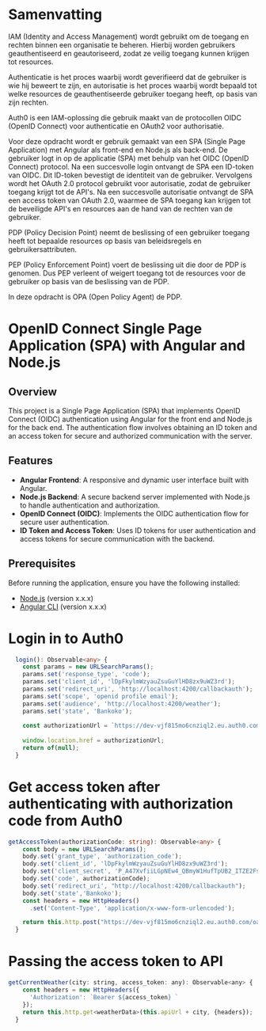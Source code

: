 # Samenvatting

IAM (Identity and Access Management) wordt gebruikt om de toegang en rechten binnen een organisatie te beheren. Hierbij worden gebruikers geauthentiseerd en geautoriseerd, zodat ze veilig toegang kunnen krijgen tot resources.

Authenticatie is het proces waarbij wordt geverifieerd dat de gebruiker is wie hij beweert te zijn, en autorisatie is het proces waarbij wordt bepaald tot welke resources de geauthentiseerde gebruiker toegang heeft, op basis van zijn rechten.

Auth0 is een IAM-oplossing die gebruik maakt van de protocollen OIDC (OpenID Connect) voor authenticatie en OAuth2 voor authorisatie.

Voor deze opdracht wordt er gebruik gemaakt van een SPA (Single Page Application) met Angular als front-end en Node.js als back-end. De gebruiker logt in op de applicatie (SPA) met behulp van het OIDC (OpenID Connect) protocol. Na een succesvolle login ontvangt de SPA een ID-token van OIDC. Dit ID-token bevestigt de identiteit van de gebruiker. Vervolgens wordt het OAuth 2.0 protocol gebruikt voor autorisatie, zodat de gebruiker toegang krijgt tot de API's. Na een succesvolle autorisatie ontvangt de SPA een access token van OAuth 2.0, waarmee de SPA toegang kan krijgen tot de beveiligde API's en resources aan de hand van de rechten van de gebruiker.

PDP (Policy Decision Point) neemt de beslissing of een gebruiker toegang heeft tot bepaalde resources op basis van beleidsregels en gebruikersattributen.

PEP (Policy Enforcement Point) voert de beslissing uit die door de PDP is genomen. Dus PEP verleent of weigert toegang tot de resources voor de gebruiker op basis van de beslissing van de PDP.

In deze opdracht is OPA (Open Policy Agent) de PDP.

# OpenID Connect Single Page Application (SPA) with Angular and Node.js

## Overview

This project is a Single Page Application (SPA) that implements OpenID Connect (OIDC) authentication using Angular for the front end and Node.js for the back end. The authentication flow involves obtaining an ID token and an access token for secure and authorized communication with the server.

## Features

- **Angular Frontend**: A responsive and dynamic user interface built with Angular.
- **Node.js Backend**: A secure backend server implemented with Node.js to handle authentication and authorization.
- **OpenID Connect (OIDC)**: Implements the OIDC authentication flow for secure user authentication.
- **ID Token and Access Token**: Uses ID tokens for user authentication and access tokens for secure communication with the backend.

## Prerequisites

Before running the application, ensure you have the following installed:

- [Node.js](https://nodejs.org/) (version x.x.x)
- [Angular CLI](https://cli.angular.io/) (version x.x.x)

# Login in to Auth0
```typescript
  login(): Observable<any> {
    const params = new URLSearchParams();
    params.set('response_type', 'code');
    params.set('client_id', 'lDpFkylmWzyauZsuGuYlHD8zx9uWZ3rd');
    params.set('redirect_uri', 'http://localhost:4200/callbackauth');
    params.set('scope', 'openid profile email');
    params.set('audience', 'http://localhost:4200/weather');
    params.set('state', 'Bankoko');
  
    const authorizationUrl = `https://dev-vjf815mo6cnziql2.eu.auth0.com/authorize?${params.toString()}`;
    
    window.location.href = authorizationUrl;
    return of(null); 
  }
```
# Get access token after authenticating with authorization code from Auth0
``` typescript 
getAccessToken(authorizationCode: string): Observable<any> {
    const body = new URLSearchParams();
    body.set('grant_type', 'authorization_code');
    body.set('client_id', 'lDpFkylmWzyauZsuGuYlHD8zx9uWZ3rd');
    body.set('client_secret', 'P_A47XvfiiLGpNEw4_QBmyW1HufTpUB2_ITZE2FsPX2rZuhpp0yaUluft7ww-Bfo');
    body.set('code', authorizationCode);
    body.set('redirect_uri', "http://localhost:4200/callbackauth");
    body.set('state','Bankoko');
    const headers = new HttpHeaders()
      .set('Content-Type', 'application/x-www-form-urlencoded');

    return this.http.post("https://dev-vjf815mo6cnziql2.eu.auth0.com/oauth/token/", body.toString(), { headers: headers });
  }
```

# Passing the access token to API
```javascript
getCurrentWeather(city: string, access_token: any): Observable<any> {
    const headers = new HttpHeaders({
      'Authorization': `Bearer ${access_token} `
    });
    return this.http.get<weatherData>(this.apiUrl + city, {headers});
  }
```
